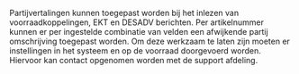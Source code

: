 Partijvertalingen kunnen toegepast worden bij het inlezen van voorraadkoppelingen, EKT en DESADV berichten.
Per artikelnummer kunnen er per ingestelde combinatie van velden een afwijkende partij omschrijving toegepast worden.
Om deze werkzaam te laten zijn moeten er instellingen in het systeem en op de voorraad doorgevoerd worden. Hiervoor kan contact opgenomen worden met de support afdeling.
